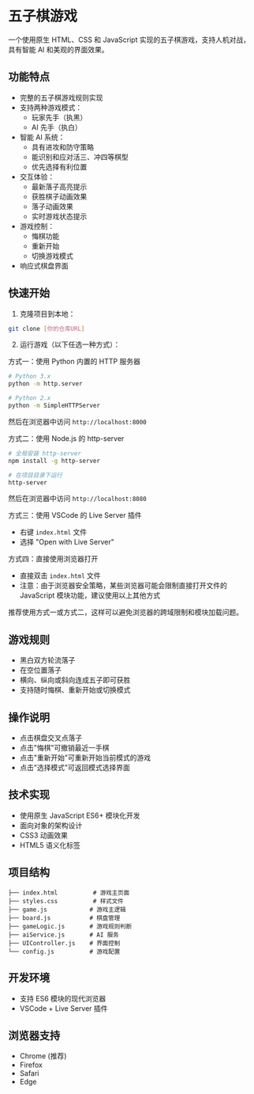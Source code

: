 # 五子棋游戏

一个使用原生 HTML、CSS 和 JavaScript 实现的五子棋游戏，支持人机对战，具有智能 AI 和美观的界面效果。

## 功能特点

- 完整的五子棋游戏规则实现
- 支持两种游戏模式：
  - 玩家先手（执黑）
  - AI 先手（执白）
- 智能 AI 系统：
  - 具有进攻和防守策略
  - 能识别和应对活三、冲四等棋型
  - 优先选择有利位置
- 交互体验：
  - 最新落子高亮提示
  - 获胜棋子动画效果
  - 落子动画效果
  - 实时游戏状态提示
- 游戏控制：
  - 悔棋功能
  - 重新开始
  - 切换游戏模式
- 响应式棋盘界面

## 快速开始

1. 克隆项目到本地：

```bash
git clone [你的仓库URL]
```

2. 运行游戏（以下任选一种方式）：

方式一：使用 Python 内置的 HTTP 服务器
```bash
# Python 3.x
python -m http.server

# Python 2.x
python -m SimpleHTTPServer
```
然后在浏览器中访问 `http://localhost:8000`

方式二：使用 Node.js 的 http-server
```bash
# 全局安装 http-server
npm install -g http-server

# 在项目目录下运行
http-server
```
然后在浏览器中访问 `http://localhost:8080`

方式三：使用 VSCode 的 Live Server 插件
- 右键 `index.html` 文件
- 选择 "Open with Live Server"

方式四：直接使用浏览器打开
- 直接双击 `index.html` 文件
- 注意：由于浏览器安全策略，某些浏览器可能会限制直接打开文件的 JavaScript 模块功能，建议使用以上其他方式

推荐使用方式一或方式二，这样可以避免浏览器的跨域限制和模块加载问题。

## 游戏规则

- 黑白双方轮流落子
- 在空位置落子
- 横向、纵向或斜向连成五子即可获胜
- 支持随时悔棋、重新开始或切换模式

## 操作说明

- 点击棋盘交叉点落子
- 点击"悔棋"可撤销最近一手棋
- 点击"重新开始"可重新开始当前模式的游戏
- 点击"选择模式"可返回模式选择界面

## 技术实现

- 使用原生 JavaScript ES6+ 模块化开发
- 面向对象的架构设计
- CSS3 动画效果
- HTML5 语义化标签

## 项目结构

```
├── index.html          # 游戏主页面
├── styles.css          # 样式文件
├── game.js            # 游戏主逻辑
├── board.js           # 棋盘管理
├── gameLogic.js       # 游戏规则判断
├── aiService.js       # AI 服务
├── UIController.js    # 界面控制
└── config.js          # 游戏配置
```

## 开发环境

- 支持 ES6 模块的现代浏览器
- VSCode + Live Server 插件

## 浏览器支持

- Chrome (推荐)
- Firefox
- Safari
- Edge
